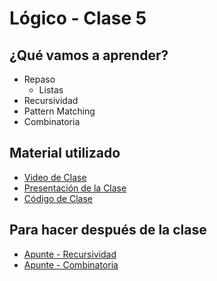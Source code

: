 # Lógico - Clase 5

## ¿Qué vamos a aprender?

* Repaso
  * Listas
* Recursividad
* Pattern Matching
* Combinatoria

## Material utilizado

* [Video de Clase](https://youtu.be/W0eOcgoVydM)
* [Presentación de la Clase](https://docs.google.com/presentation/d/1DYYh0OaMN4sQZaKI6CM7TpiqH5mwMJbg2eObzIlUBO0)
* [Código de Clase](https://github.com/pdep-st/seguimiento/blob/main/seguimiento/2023/logico/practica/clase5.pl)

## Para hacer después de la clase

* [Apunte - Recursividad](https://docs.google.com/document/d/16SMBS6i_wjkdcVztpUDb-WTfASnCXQjld7VyKLUpC8A)
* [Apunte - Combinatoria](https://docs.google.com/document/d/1tYWw-wiPWCysq2RbeEfhoe8D1sLusDuHMD6YLNHUmIo)